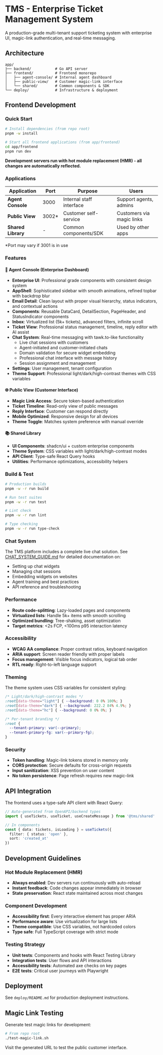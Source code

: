 # TMS - Enterprise Ticket Management System

A production-grade multi-tenant support ticketing system with enterprise UI, magic-link authentication, and real-time messaging.

## Architecture

```
app/
├── backend/           # Go API server
├── frontend/          # Frontend monorepo
│   ├── agent-console/ # Internal agent dashboard
│   ├── public-view/   # Customer magic-link interface  
│   └── shared/        # Common components & SDK
└── deploy/            # Infrastructure & deployment
```

## Frontend Development

### Quick Start

```bash
# Install dependencies (from repo root)
pnpm -w install

# Start all frontend applications (from app/frontend)
cd app/frontend
pnpm run dev
```

**Development servers run with hot module replacement (HMR) - all changes are automatically reflected.**

### Applications

| Application | Port | Purpose | Users |
|-------------|------|---------|-------|
| **Agent Console** | 3000 | Internal staff interface | Support agents, admins |
| **Public View** | 3002* | Customer self-service | Customers via magic links |
| **Shared Library** | - | Common components/SDK | Used by other apps |

*Port may vary if 3001 is in use

### Features

#### 🏢 Agent Console (Enterprise Dashboard)
- **Enterprise UI**: Professional grade components with consistent design system
- **AppShell**: Sophisticated sidebar with smooth animations, refined topbar with backdrop blur
- **Email Detail**: Clean layout with proper visual hierarchy, status indicators, and contextual actions
- **Components**: Reusable DataCard, DetailSection, PageHeader, and StatusIndicator components
- **Inbox**: Virtualized list (5k+ tickets), advanced filters, infinite scroll
- **Ticket View**: Professional status management, timeline, reply editor with AI assist
- **Chat System**: Real-time messaging with tawk.to-like functionality
  - Live chat sessions with customers
  - Agent-initiated and customer-initiated chats
  - Domain validation for secure widget embedding
  - Professional chat interface with message history
  - Session assignment and management
- **Settings**: User management, tenant configuration
- **Theme Support**: Professional light/dark/high-contrast themes with CSS variables

#### 🌐 Public View (Customer Interface)  
- **Magic Link Access**: Secure token-based authentication
- **Ticket Timeline**: Read-only view of public messages
- **Reply Interface**: Customer can respond directly
- **Mobile Optimized**: Responsive design for all devices
- **Theme Toggle**: Matches system preference with manual override

#### 📚 Shared Library
- **UI Components**: shadcn/ui + custom enterprise components
- **Theme System**: CSS variables with light/dark/high-contrast modes
- **API Client**: Type-safe React Query hooks
- **Utilities**: Performance optimizations, accessibility helpers

### Build & Test

```bash
# Production builds
pnpm -w -r run build

# Run test suites  
pnpm -w -r run test

# Lint check
pnpm -w -r run lint

# Type checking
pnpm -w -r run type-check
```

### Chat System

The TMS platform includes a complete live chat solution. See [CHAT_SYSTEM_GUIDE.md](./CHAT_SYSTEM_GUIDE.md) for detailed documentation on:

- Setting up chat widgets
- Managing chat sessions
- Embedding widgets on websites
- Agent training and best practices
- API reference and troubleshooting

### Performance

- **Route code-splitting**: Lazy-loaded pages and components
- **Virtualized lists**: Handle 5k+ items with smooth scrolling
- **Optimized bundling**: Tree-shaking, asset optimization
- **Target metrics**: <2s FCP, <100ms p95 interaction latency

### Accessibility 

- **WCAG AA compliance**: Proper contrast ratios, keyboard navigation
- **ARIA support**: Screen reader friendly with proper labels
- **Focus management**: Visible focus indicators, logical tab order
- **RTL ready**: Right-to-left language support

### Theming

The theme system uses CSS variables for consistent styling:

```css
/* Light/dark/high-contrast modes */
:root[data-theme="light"] { --background: 0 0% 100%; }
:root[data-theme="dark"] { --background: 222.2 84% 4.9%; }
:root[data-theme="hc"] { --background: 0 0% 0%; }

/* Per-tenant branding */
:root { 
  --tenant-primary: var(--primary); 
  --tenant-primary-fg: var(--primary-fg);
}
```

### Security

- **Token handling**: Magic-link tokens stored in memory only
- **CORS protection**: Secure defaults for cross-origin requests  
- **Input sanitization**: XSS prevention on user content
- **No token persistence**: Page refresh requires new magic-link

## API Integration

The frontend uses a type-safe API client with React Query:

```typescript
// Auto-generated from OpenAPI/backend types
import { useTickets, useTicket, useCreateMessage } from '@tms/shared'

// In components
const { data: tickets, isLoading } = useTickets({ 
  filter: { status: 'open' }, 
  sort: 'created_at' 
})
```

## Development Guidelines

### Hot Module Replacement (HMR)
- **Always enabled**: Dev servers run continuously with auto-reload
- **Instant feedback**: Code changes appear immediately in browser  
- **State preservation**: React state maintained across most changes

### Component Development
- **Accessibility first**: Every interactive element has proper ARIA
- **Performance aware**: Use virtualization for large lists
- **Theme compatible**: Use CSS variables, not hardcoded colors
- **Type safe**: Full TypeScript coverage with strict mode

### Testing Strategy
- **Unit tests**: Components and hooks with React Testing Library
- **Integration tests**: User flows and API interactions
- **Accessibility tests**: Automated axe checks on key pages
- **E2E tests**: Critical user journeys with Playwright

## Deployment

See `deploy/README.md` for production deployment instructions.

## Magic Link Testing

Generate test magic links for development:

```bash
# From repo root
./test-magic-link.sh
```

Visit the generated URL to test the public customer interface.

